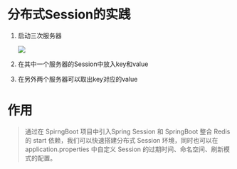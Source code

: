 # 分布式Session的实践

1. 启动三次服务器

   ![](/images/1.jpg)

2. 在其中一个服务器的Session中放入key和value

3. 在另外两个服务器可以取出key对应的value



# 作用

> 通过在 SpirngBoot 项目中引入Spring Session 和 SpringBoot 整合 Redis 的 start 依赖，我们可以快速搭建分布式 Session 环境，同时也可以在 application.properties 中自定义 Session 的过期时间、命名空间、刷新模式的配置。